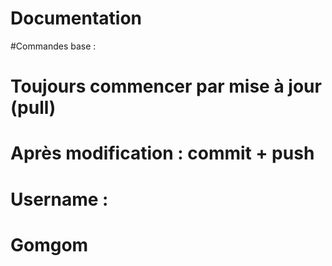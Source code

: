 # Documentation 

#Commandes base : 
#   Toujours commencer par mise à jour (pull)
#   Après modification : commit + push 


# Username : 
#       Gomgom
#       